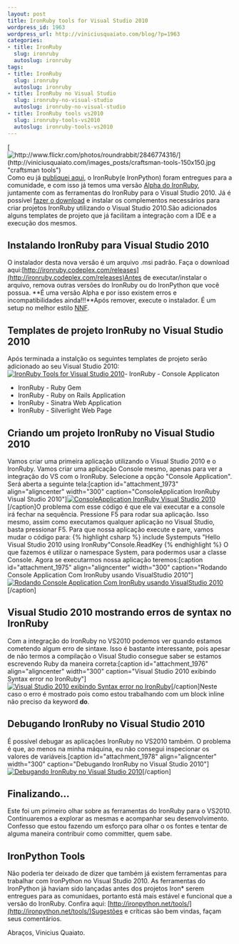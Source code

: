 ```yaml
--- 
layout: post
title: IronRuby tools for Visual Studio 2010
wordpress_id: 1963
wordpress_url: http://viniciusquaiato.com/blog/?p=1963
categories: 
- title: IronRuby
  slug: ironruby
  autoslug: ironruby
tags: 
- title: IronRuby
  slug: ironruby
  autoslug: ironruby
- title: IronRuby no Visual Studio
  slug: ironruby-no-visual-studio
  autoslug: ironruby-no-visual-studio
- title: IronRuby tools vs2010
  slug: ironruby-tools-vs2010
  autoslug: ironruby-tools-vs2010
---
```

[![http://www.flickr.com/photos/roundrabbit/2846774316/](http://viniciusquaiato.com/images_posts/craftsman-tools-150x150.jpg "craftsman tools")](http://viniciusquaiato.com/images_posts/craftsman-tools.jpg)Como eu já [publiquei aqui](http://viniciusquaiato.com/blog/iron-entregues-para-a-comunidade/), o IronRuby(e IronPython) foram entregues para a comunidade, e com isso já temos uma versão [Alpha do IronRuby](http://ironruby.codeplex.com/releases/view/49097), juntamente com as ferramentas do IronRuby para o Visual Studio 2010. Já é possível [fazer o download](http://ironruby.codeplex.com/releases) e instalar os complementos necessários para criar projetos IronRuby utilizando o Visual Studio 2010.São adicionados alguns templates de projeto que já facilitam a integração com a IDE e a execução dos mesmos.

## Instalando IronRuby para Visual Studio 2010
O instalador desta nova versão é um arquivo .msi padrão. Faça o download aqui:[http://ironruby.codeplex.com/releases](http://ironruby.codeplex.com/releases)Antes de executar/instalar o arquivo, remova outras versões do IronRuby ou do IronPython que você possua. **É uma versão Alpha e por isso existem erros e incompatibilidades ainda!!!**Após remover, execute o instalador. É um setup no melhor estilo [NNF](http://www.urbandictionary.com/define.php?term=Next%20next%20finish).

## Templates de projeto IronRuby no Visual Studio 2010
Após terminada a instalção os seguintes templates de projeto serão adicionado ao seu Visual Studio 2010:[![IronRuby Tools for Visual Studio 2010](http://viniciusquaiato.com/images_posts/New-Project_2010-10-29_17-02-10-300x190.png "Templates IronRuby para o Visual Studio 2010")](http://viniciusquaiato.com/images_posts/New-Project_2010-10-29_17-02-10.png)- IronRuby - Console Applicaton
- IronRuby - Ruby Gem
- IronRuby - Ruby on Rails Application
- IronRuby - Sinatra Web Application
- IronRuby - Silverlight Web Page


## Criando um projeto IronRuby no Visual Studio 2010
Vamos criar uma primeira aplicação utilizando o Visual Studio 2010 e o IronRuby. Vamos criar uma aplicação Console mesmo, apenas para ver a integração do VS com o IronRuby. Selecione a opção "Console Application". Será aberta a seguinte tela:[caption id="attachment_1973" align="aligncenter" width="300" caption="ConsoleApplication IronRuby Visual Studio 2010"][![ConsoleApplication IronRuby Visual Studio 2010](http://viniciusquaiato.com/images_posts/ConsoleApplication_IronRuby_VisualStudio2010-300x173.png "ConsoleApplication IronRuby Visual Studio 2010")](http://viniciusquaiato.com/images_posts/ConsoleApplication_IronRuby_VisualStudio2010.png)[/caption]O problema com esse código é que ele vai executar e a console irá fechar na sequência. Pressione F5 para rodar sua aplicação. Isso mesmo, assim como executamos qualquer aplicação no Visual Studio, basta pressionar F5. Para que nossa aplicação execute e pare, vamos mudar o código para:
{% highlight csharp %}
include Systemputs "Hello Visual Studio 2010 using IronRuby"Console.ReadKey
{% endhighlight %}
O que fazemos é utilizar o namespace System, para podermos usar a classe Console. Agora se executarmos nossa aplicação teremos:[caption id="attachment_1975" align="aligncenter" width="300" caption="Rodando Console Application Com IronRuby usando VisualStudio 2010"][![Rodando Console Application Com IronRuby usando VisualStudio 2010](http://viniciusquaiato.com/images_posts/Rodando_Console_Application_Com_IronRuby_VisualStudio_2010-300x200.png "Rodando Console Application Com IronRuby usando VisualStudio 2010")](http://viniciusquaiato.com/images_posts/Rodando_Console_Application_Com_IronRuby_VisualStudio_2010.png)[/caption]

## Visual Studio 2010 mostrando erros de syntax no IronRuby
Com a integração do IronRuby no VS2010 podemos ver quando estamos cometendo algum erro de sintaxe. Isso é bastante interessante, pois apesar de não termos a compilação o Visual Studio consegue saber se estamos escrevendo Ruby da maneira correta:[caption id="attachment_1976" align="aligncenter" width="300" caption="Visual Studio 2010 exibindo Syntax error no IronRuby"][![Visual Studio 2010 exibindo Syntax error no IronRuby](http://viniciusquaiato.com/images_posts/Syntax-error-300x173.png "Visual Studio 2010 exibindo Syntax error no IronRuby")](http://viniciusquaiato.com/images_posts/Syntax-error.png)[/caption]Neste caso o erro é mostrado pois como estou trabalhando com um block inline não preciso da keyword **do**.

## Debugando IronRuby no Visual Studio 2010
É possível debugar as aplicações IronRuby no VS2010 também. O problema é que, ao menos na minha máquina, eu não consegui inspecionar os valores de variáveis.[caption id="attachment_1978" align="aligncenter" width="300" caption="Debugando IronRuby no Visual Studio 2010"][![Debugando IronRuby no Visual Studio 2010](http://viniciusquaiato.com/images_posts/Debugando-IronRuby-no-Visual-Studio-2010-300x173.png "Debugando IronRuby no Visual Studio 2010")](http://viniciusquaiato.com/images_posts/Debugando-IronRuby-no-Visual-Studio-2010.png)[/caption]

## Finalizando...
Este foi um primeiro olhar sobre as ferramentas do IronRuby para o VS2010. Continuaremos a explorar as mesmas e acompanhar seu desenvolvimento. Confesso que estou fazendo um esforço para olhar o os fontes e tentar de alguma maneira contribuir como committer, quem sabe.

## IronPython Tools
Não poderia ter deixado de dizer que também já existem ferramentas para trabalhar com IronPython no Visual Studio 2010. As ferramentas do IronPython já haviam sido lançadas antes dos projetos Iron* serem entregues para as comunidaes, portanto está mais estável e funcional que a versão do IronRuby. Confira aqui: [http://ironpython.net/tools/](http://ironpython.net/tools/)Sugestões e críticas são bem vindas, façam seus comentários.

Abraços,
Vinicius Quaiato.
